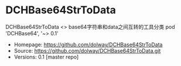 # DCHBase64StrToData
DCHBase64StrToData &lt;>
base64字符串和data之间互转的工具分类
   pod 'DCHBase64', '~> 0.1'
   - Homepage: https://github.com/dolway/DCHBase64StrToData
   - Source:   https://github.com/dolway/DCHBase64StrToData.git
   - Versions: 0.1 [master repo]
